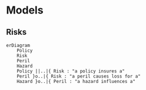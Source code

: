 # Models

## Risks

```mermaid
erDiagram
    Policy 
    Risk 
    Peril
    Hazard
    Policy ||..|{ Risk : "a policy insures a"
    Peril }o..|{ Risk : "a peril causes loss for a"
    Hazard }o..|{ Peril : "a hazard influences a"
```

